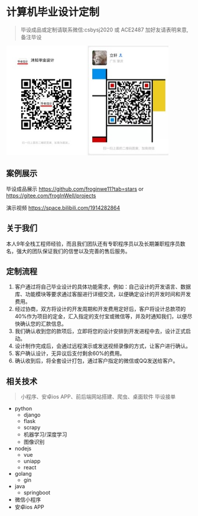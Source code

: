 
# 计算机毕业设计定制

> 毕设成品或定制请联系微信:csbysj2020 或 ACE2487 
> 加好友请表明来意, 备注毕设

![扫一扫加我微信](./qrcode2.jpg)
![扫一扫加我微信](./qrcode.jpg)

## 案例展示

毕设成品展示 <https://github.com/froginwe11?tab=stars> or <https://gitee.com/frogInWell/projects>

演示视频 <https://space.bilibili.com/1914282864>

## 关于我们

本人9年全栈工程师经验，而且我们团队还有专职程序员以及长期兼职程序员数名，强大的团队保证我们的信誉以及完善的售后服务。

## 定制流程
1. 客户通过将自己毕业设计的具体功能需求，例如：自己设计的开发语言、数据库、功能模块等要求通过客服进行详细交流，以便确定设计的开发时间和开发费用。
2. 经过协商，双方将设计的开发周期和开发费用定好后，客户将设计总款项的40%作为项目的定金，汇入指定的支付宝或微信等，并及时通知我们，以便尽快确认您的汇款信息。
3. 我们确认收到您的款项后，立即将您的设计安排到开发进程中去，设计正式启动。
4. 设计制作完成后，会通过远程演示或发送视频录像的方式，让客户进行确认。
5. 客户确认设计，无异议后支付剩余60%的费用。
6. 确认收到后，将全套设计打包，通过客户指定的微信或QQ发送给客户。

## 相关技术

> 小程序、安卓ios APP、前后端网站搭建、爬虫、桌面软件 毕设接单

- python
  - django
  - flask
  - scrapy
  - 机器学习/深度学习
  - 图像识别
- nodejs
  - vue
  - uniapp
  - react
- golang
  - gin
- java
  - springboot
- 微信小程序
- 安卓ios APP

<!--
**froginwe11/froginwe11** is a ✨ _special_ ✨ repository because its `README.md` (this file) appears on your GitHub profile.

Here are some ideas to get you started:

- 🔭 I’m currently working on ...
- 🌱 I’m currently learning ...
- 👯 I’m looking to collaborate on ...
- 🤔 I’m looking for help with ...
- 💬 Ask me about ...
- 📫 How to reach me: ...
- 😄 Pronouns: ...
- ⚡ Fun fact: ...
-->
